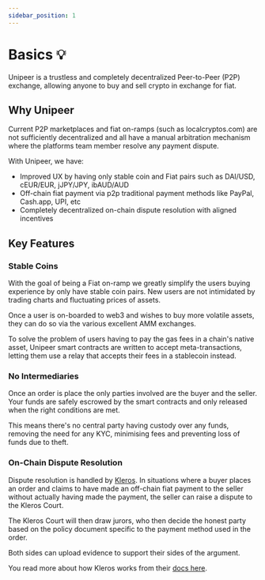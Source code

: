 ```yaml
---
sidebar_position: 1
---
```


# Basics 💡

Unipeer is a trustless and completely decentralized Peer-to-Peer (P2P) exchange,
allowing anyone to buy and sell crypto in exchange for fiat.

## Why Unipeer

Current P2P marketplaces and fiat on-ramps (such as localcryptos.com) 
are not sufficiently decentralized and all have a manual arbitration
mechanism where the platforms team member resolve any payment dispute.

With Unipeer, we have:
* Improved UX by having only stable coin and Fiat pairs such as DAI/USD, cEUR/EUR, jJPY/JPY, ibAUD/AUD
* Off-chain fiat payment via p2p traditional payment methods like PayPal,
  Cash.app, UPI, etc
* Completely decentralized on-chain dispute resolution with aligned incentives

## Key Features

### Stable Coins
With the goal of being a Fiat on-ramp we greatly simplify the users buying
experience by only have stable coin pairs. New users are not intimidated by 
trading charts and fluctuating prices of assets.

Once a user is on-boarded to web3 and wishes to buy more volatile assets, they can do
so via the various excellent AMM exchanges.

To solve the problem of users having to pay the gas fees in a chain's native
asset, Unipeer smart contracts are written to accept meta-transactions,
letting them use a relay that accepts their fees in a stablecoin instead.

### No Intermediaries
Once an order is place the only parties involved are the buyer and the seller.
Your funds are safely escrowed by the smart contracts and only released when
the right conditions are met.

This means there's no central party having custody over any funds, removing the
need for any KYC, minimising fees and preventing loss of funds due to theft.

### On-Chain Dispute Resolution

Dispute resolution is handled by [Kleros](https://kleros.io).
In situations where a buyer places an order and claims to have made an 
off-chain fiat payment to the seller without actually having made the payment,
the seller can raise a dispute to the Kleros Court.

The Kleros Court will then draw jurors, who then decide the honest
party based on the policy document specific to the payment method used in the
order.

Both sides can upload evidence to support their sides of the argument.

You read more about how Kleros works from their [docs here](https://kleros.gitbook.io/docs/).
